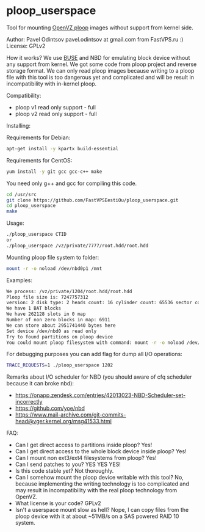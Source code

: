 ploop_userspace
===============

Tool for mounting [OpenVZ ploop](http://openvz.org/Ploop) images without support from kernel side.

Author: Pavel Odintsov pavel.odintsov at gmail.com from FastVPS.ru :)
License: GPLv2

How it works? We use [BUSE](https://github.com/acozzette/BUSE) and NBD for emulating block device without any support from kernel. We got some code from ploop project and reverse storage format. We can only read ploop images because writing to a ploop file with this tool is too dangerous yet and complicated and will be result in incompatibility with in-kernel ploop.

Compatibility:
* ploop v1 read only support - full
* ploop v2 read only support - full

Installing:

Requirements for Debian:
```bash
apt-get install -y kpartx build-essential
```

Requirements for CentOS:
```bash
yum install -y git gcc gcc-c++ make
```

You need only g++ and gcc for compiling this code.
```bash
cd /usr/src
git clone https://github.com/FastVPSEestiOu/ploop_userspace.git
cd ploop_userspace
make
```

Usage:
```bash
./ploop_userspace CTID
or
./ploop_userspace /vz/private/7777/root.hdd/root.hdd
```

Mounting ploop file system to folder:
```bash
mount -r -o noload /dev/nbd0p1 /mnt
```

Examples:
```bash
We process: /vz/private/1204/root.hdd/root.hdd
Ploop file size is: 7247757312
version: 2 disk type: 2 heads count: 16 cylinder count: 65536 sector count: 2048 size in tracks: 16384 size in sectors: 33554432 disk in use: 1953459801 first block offset: 2048 flags: 0
We have 1 BAT blocks
We have 262128 slots in 0 map
Number of non zero blocks in map: 6911
We can store about 2951741440 bytes here
Set device /dev/nbd0 as read only
Try to found partitions on ploop device
You could mount ploop filesystem with command: mount -r -o noload /dev/nbd0p1 /mnt
```

For debugging purposes you can add flag for dump all I/O operations:
```bash
TRACE_REQUESTS=1 ./ploop_userspace 1202
```

Remarks about I/O scheduler for NBD (you should aware of cfq scheduler because it can broke nbd):
* https://onapp.zendesk.com/entries/42013023-NBD-Scheduler-set-incorrectly
* https://github.com/yoe/nbd
* https://www.mail-archive.com/git-commits-head@vger.kernel.org/msg41533.html


FAQ:
* Can I get direct access to partitions inside ploop? Yes!
* Can I get direct access to the whole block device inside ploop? Yes!
* Can I mount non ext3/ext4 filesystems from ploop? Yes!
* Can I send patches to you? YES YES YES!
* Is this code stable yet? Not thoroughly.
* Can I somehow mount the ploop device writable with this tool? No, because implementing the writing technology is too complicated and may result in incompatibility with the real ploop technology from OpenVZ.
* What license is your code? GPLv2
* Isn't a userspace mount slow as hell? Nope, I can copy files from the ploop device with it at about ~51MB/s on a SAS powered RAID 10 system.
